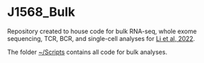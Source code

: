 # J1568_Bulk
Repository created to house code for bulk RNA-seq, whole exome sequencing, TCR, BCR, and single-cell analyses for [Li et al, 2022](https://www.cell.com/cancer-cell/pdf/S1535-6108(22)00492-5.pdf). 

The folder [~/Scripts](https://github.com/FertigLab/J1568_Bulk/tree/main/Scripts) contains all code for bulk analyses. 
